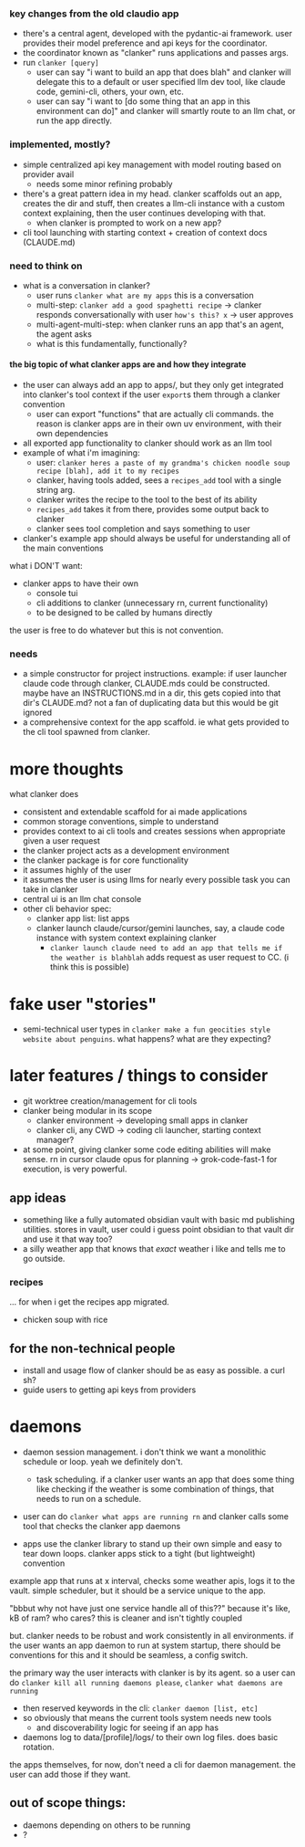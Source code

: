 ### key changes from the old claudio app

- there's a central agent, developed with the pydantic-ai framework. user provides their model preference and api keys for the coordinator. 
- the coordinator known as "clanker" runs applications and passes args.
- run `clanker [query]`
    - user can say "i want to build an app that does blah" and clanker will delegate this to a default or user specified llm dev tool, like claude code, gemini-cli, others, your own, etc.
    - user can say "i want to [do some thing that an app in this environment can do]" and clanker will smartly route to an llm chat, or run the app directly.

### implemented, mostly?
- simple centralized api key management with model routing based on provider avail
    - needs some minor refining probably
- there's a great pattern idea in my head. clanker scaffolds out an app, creates the dir and stuff, then creates a llm-cli instance with a custom context explaining, then the user continues developing with that.
    - when clanker is prompted to work on a new app? 
- cli tool launching with starting context + creation of context docs (CLAUDE.md)

### need to think on

- what is a conversation in clanker?
    - user runs `clanker what are my apps` this is a conversation
    - multi-step: `clanker add a good spaghetti recipe` -> clanker responds conversationally with user `how's this? x` -> user approves
    - multi-agent-multi-step: when clanker runs an app that's an agent, the agent asks 
    - what is this fundamentally, functionally?

#### the big topic of what clanker apps are and how they integrate

- the user can always add an app to apps/, but they only get integrated into clanker's tool context if the user `export`s them through a clanker convention
    - user can export "functions" that are actually cli commands. the reason is clanker apps are in their own uv environment, with their own dependencies
- all exported app functionality to clanker should work as an llm tool
- example of what i'm imagining:
    - user: `clanker heres a paste of my grandma's chicken noodle soup recipe [blah], add it to my recipes`
    - clanker, having tools added, sees a `recipes_add` tool with a single string arg. 
    - clanker writes the recipe to the tool to the best of its ability
    - `recipes_add` takes it from there, provides some output back to clanker
    - clanker sees tool completion and says something to user
- clanker's example app should always be useful for understanding all of the main conventions

what i DON'T want:

- clanker apps to have their own 
    - console tui
    - cli additions to clanker (unnecessary rn, current functionality)
    - to be designed to be called by humans directly

the user is free to do whatever but this is not convention.

### needs

- a simple constructor for project instructions. example: if user launcher claude code through clanker, CLAUDE.mds could be constructed. maybe have an INSTRUCTIONS.md in a dir, this gets copied into that dir's CLAUDE.md? not a fan of duplicating data but this would be git ignored
- a comprehensive context for the app scaffold. ie what gets provided to the cli tool spawned from clanker.

# more thoughts

what clanker does

- consistent and extendable scaffold for ai made applications
- common storage conventions, simple to understand
- provides context to ai cli tools and creates sessions when appropriate given a user request
- the clanker project acts as a development environment
- the clanker package is for core functionality
- it assumes highly of the user
- it assumes the user is using llms for nearly every possible task you can take in clanker
- central ui is an llm chat console
- other cli behavior spec:
    - clanker app list: list apps
    - clanker launch claude/cursor/gemini launches, say, a claude code instance with system context explaining clanker
        - `clanker launch claude need to add an app that tells me if the weather is blahblah` adds request as user request to CC. (i think this is possible)

# fake user "stories"

- semi-technical user types in `clanker make a fun geocities style website about penguins`. what happens? what are they expecting?



# later features / things to consider

- git worktree creation/management for cli tools
- clanker being modular in its scope
    - clanker environment -> developing small apps in clanker
    - clanker cli, any CWD -> coding cli launcher, starting context manager? 
- at some point, giving clanker some code editing abilities will make sense. rn in cursor claude opus for planning -> grok-code-fast-1 for execution, is very powerful. 

## app ideas

- something like a fully automated obsidian vault with basic md publishing utilities. stores in vault, user could i guess point obsidian to that vault dir and use it that way too?
- a silly weather app that knows that *exact* weather i like and tells me to go outside.

### recipes

... for when i get the recipes app migrated.

- chicken soup with rice

## for the non-technical people

- install and usage flow of clanker should be as easy as possible. a curl sh?
- guide users to getting api keys from providers

# daemons

- daemon session management. i don't think we want a monolithic schedule or loop. yeah we definitely don't. 
    - task scheduling. if a clanker user wants an app that does some thing like checking if the weather is some combination of things, that needs to run on a schedule. 
    
- user can do `clanker what apps are running rn` and clanker calls some tool that checks the clanker app daemons
- apps use the clanker library to stand up their own simple and easy to tear down loops. clanker apps stick to a tight (but lightweight) convention

example app that runs at x interval, checks some weather apis, logs it to the vault. simple scheduler, but it should be a service unique to the app.

"bbbut why not have just one service handle all of this??" because it's like, kB of ram? who cares? this is cleaner and isn't tightly coupled

but. clanker needs to be robust and work consistently in all environments. if the user wants an app daemon to run at system startup, there should be conventions for this and it should be seamless, a config switch.

the primary way the user interacts with clanker is by its agent. so a user can do `clanker kill all running daemons please`, `clanker what daemons are running`
- then reserved keywords in the cli: `clanker daemon [list, etc]`
- so obviously that means the current tools system needs new tools
    - and discoverability logic for seeing if an app has 
- daemons log to data/[profile]/logs/ to their own log files. does basic rotation.

the apps themselves, for now, don't need a cli for daemon management. the user can add those if they want.

## out of scope things:
- daemons depending on others to be running
- ?